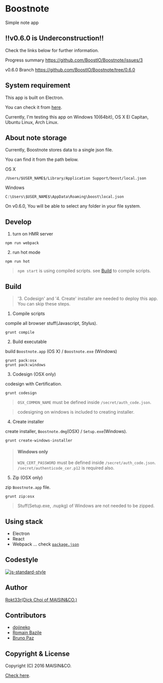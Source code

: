 # Boostnote

Simple note app

## !!v0.6.0 is Underconstruction!!

Check the links below for further information.

Progress summary
https://github.com/BoostIO/Boostnote/issues/3

v0.6.0 Branch
https://github.com/BoostIO/Boostnote/tree/0.6.0

## System requirement

This app is built on Electron.

You can check it from [here](https://github.com/electron/electron/blob/master/docs/tutorial/supported-platforms.md).

Currently, I'm testing this app on Windows 10(64bit), OS X El Capitan, Ubuntu Linux, Arch Linux.

## About note storage

Currently, Boostnote stores data to a single json file.

You can find it from the path below.

OS X
```
/Users/$USER_NAME$/Library/Application Support/boost/local.json
```

Windows
```
C:\Users\$USER_NAME$\AppData\Roaming\boost\local.json
```

On v0.6.0, You will be able to select any folder in your file system.

## Develop

1. turn on HMR server
  
  ```
  npm run webpack
  ```

2. run hot mode
  
  ```
  npm run hot
  ```

> `npm start` is using compiled scripts. see [Build](#Build) to compile scripts.


## Build

> '3. Codesign' and '4. Create' installer are needed to deploy this app.
> You can skip these steps.

1. Compile scripts

  compile all browser stuff(Javascript, Stylus).
  
  ```
  grunt compile
  ```

2. Build executable

  build `Boostnote.app` (OS X) / `Boostnote.exe` (Windows)
  
  ```
  grunt pack:osx
  grunt pack:windows
  ```

3. Codesign (OSX only)

  codesign with Certification.
  
  ```
  grunt codesign
  ```
  
  > `OSX_COMMON_NAME` must be defined inside `/secret/auth_code.json`.
  
  > codesigning on windows is included to creating installer.

4. Create installer

  create installer, `Boostnote.dmg`(OSX) / `Setup.exe`(Windows).
  
  ```
  grunt create-windows-installer
  ```

  > #### Windows only
  > `WIN_CERT_PASSWORD` must be defined inside `/secret/auth_code.json`.
  > `/secret/authenticode_cer.p12` is required also.

5. Zip (OSX only)

  zip `Boostnote.app` file.
  
  ```
  grunt zip:osx
  ```
  
  > Stuff(Setup.exe, .nupkg) of Windows are not needed to be zipped.

## Using stack

- Electron
- React
- Webpack
... check [`package.json`](./package.json)


## Codestyle

[![js-standard-style](https://cdn.rawgit.com/feross/standard/master/badge.svg)](https://github.com/feross/standard)

## Author

[Rokt33r(Dick Choi of MAISIN&CO.)](https://github.com/rokt33r)

## Contributors

- [dojineko](https://github.com/dojineko)
- [Romain Bazile](https://github.com/gromain)
- [Bruno Paz](https://github.com/brpaz)

## Copyright & License

Copyright (C) 2016 MAISIN&CO.

[Check here](./LICENSE).


